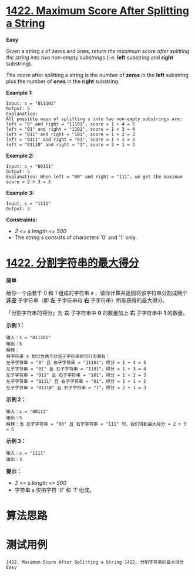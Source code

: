 # [1422. Maximum Score After Splitting a String][enTitle]

**Easy**

Given a string  *s*  of zeros and ones,  *return the maximum score after splitting the string into two non-empty substrings*  (i.e. **left**  substring and **right**  substring).

The score after splitting a string is the number of **zeros**  in the **left**  substring plus the number of **ones**  in the **right**  substring.



**Example 1:** 

```
Input: s = "011101"
Output: 5 
Explanation: 
All possible ways of splitting s into two non-empty substrings are:
left = "0" and right = "11101", score = 1 + 4 = 5 
left = "01" and right = "1101", score = 1 + 3 = 4 
left = "011" and right = "101", score = 1 + 2 = 3 
left = "0111" and right = "01", score = 1 + 1 = 2 
left = "01110" and right = "1", score = 2 + 1 = 3

```

**Example 2:** 

```
Input: s = "00111"
Output: 5
Explanation: When left = "00" and right = "111", we get the maximum score = 2 + 3 = 5

```

**Example 3:** 

```
Input: s = "1111"
Output: 3

```



**Constraints:** 

-  *2 <= s.length <= 500*  
- The string  *s*  consists of characters '0' and '1' only.


# [1422. 分割字符串的最大得分][cnTitle]

**简单**

给你一个由若干 0 和 1 组成的字符串  *s*  ，请你计算并返回将该字符串分割成两个 **非空**  子字符串（即 **左**  子字符串和 **右**  子字符串）所能获得的最大得分。

「分割字符串的得分」为 **左**  子字符串中 **0**  的数量加上 **右**  子字符串中 **1**  的数量。



**示例 1：** 

```
输入：s = "011101"
输出：5 
解释：
将字符串 s 划分为两个非空子字符串的可行方案有：
左子字符串 = "0" 且 右子字符串 = "11101"，得分 = 1 + 4 = 5 
左子字符串 = "01" 且 右子字符串 = "1101"，得分 = 1 + 3 = 4 
左子字符串 = "011" 且 右子字符串 = "101"，得分 = 1 + 2 = 3 
左子字符串 = "0111" 且 右子字符串 = "01"，得分 = 1 + 1 = 2 
左子字符串 = "01110" 且 右子字符串 = "1"，得分 = 2 + 1 = 3

```

**示例 2：** 

```
输入：s = "00111"
输出：5
解释：当 左子字符串 = "00" 且 右子字符串 = "111" 时，我们得到最大得分 = 2 + 3 = 5

```

**示例 3：** 

```
输入：s = "1111"
输出：3

```



**提示：** 

-  *2 <= s.length <= 500*  
- 字符串  *s*  仅由字符  *'0'*  和  *'1'*  组成。




# 算法思路

# 测试用例
```
1422. Maximum Score After Splitting a String 1422. 分割字符串的最大得分 Easy
```

[enTitle]: https://leetcode.com/problems/maximum-score-after-splitting-a-string/
[cnTitle]: https://leetcode-cn.com/problems/maximum-score-after-splitting-a-string/
